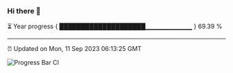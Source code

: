 ### Hi there 👋

⏳ Year progress { ████████████████████▁▁▁▁▁▁▁▁▁▁ } 69.39 %

---

⏰ Updated on Mon, 11 Sep 2023 06:13:25 GMT

![Progress Bar CI](https://github.com/liununu/liununu/workflows/Progress%20Bar%20CI/badge.svg)
